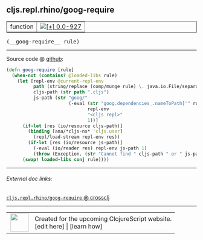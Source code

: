 ## cljs.repl.rhino/goog-require



 <table border="1">
<tr>
<td>function</td>
<td><a href="https://github.com/cljsinfo/cljs-api-docs/tree/0.0-927"><img valign="middle" alt="[+] 0.0-927" title="Added in 0.0-927" src="https://img.shields.io/badge/+-0.0--927-lightgrey.svg"></a> </td>
</tr>
</table>


 <samp>
(__goog-require__ rule)<br>
</samp>

---







Source code @ [github](https://github.com/clojure/clojurescript/blob/r1552/src/clj/cljs/repl/rhino.clj#L69-L85):

```clj
(defn goog-require [rule]
  (when-not (contains? @loaded-libs rule)
    (let [repl-env @current-repl-env
          path (string/replace (comp/munge rule) \. java.io.File/separatorChar)
          cljs-path (str path ".cljs")
          js-path (str "goog/"
                       (-eval (str "goog.dependencies_.nameToPath['" rule "']")
                              repl-env
                              "<cljs repl>"
                              1))]
      (if-let [res (io/resource cljs-path)]
        (binding [ana/*cljs-ns* 'cljs.user]
          (repl/load-stream repl-env res))
        (if-let [res (io/resource js-path)]
          (-eval (io/reader res) repl-env js-path 1)
          (throw (Exception. (str "Cannot find " cljs-path " or " js-path " in classpath")))))
      (swap! loaded-libs conj rule))))
```

<!--
Repo - tag - source tree - lines:

 <pre>
clojurescript @ r1552
└── src
    └── clj
        └── cljs
            └── repl
                └── <ins>[rhino.clj:69-85](https://github.com/clojure/clojurescript/blob/r1552/src/clj/cljs/repl/rhino.clj#L69-L85)</ins>
</pre>

-->

---



###### External doc links:

[`cljs.repl.rhino/goog-require` @ crossclj](http://crossclj.info/fun/cljs.repl.rhino/goog-require.html)<br>

---

 <table>
<tr><td>
<img valign="middle" align="right" width="48px" src="http://i.imgur.com/Hi20huC.png">
</td><td>
Created for the upcoming ClojureScript website.<br>
[edit here] | [learn how]
</td></tr></table>

[edit here]:https://github.com/cljsinfo/cljs-api-docs/blob/master/cljsdoc/cljs.repl.rhino/goog-require.cljsdoc
[learn how]:https://github.com/cljsinfo/cljs-api-docs/wiki/cljsdoc-files

<!--

This information was too distracting to show to readers, but I'll leave it
commented here since it is helpful to:

- pretty-print the data used to generate this document
- and show how to retrieve that data



The API data for this symbol:

```clj
{:ns "cljs.repl.rhino",
 :name "goog-require",
 :type "function",
 :signature ["[rule]"],
 :source {:code "(defn goog-require [rule]\n  (when-not (contains? @loaded-libs rule)\n    (let [repl-env @current-repl-env\n          path (string/replace (comp/munge rule) \\. java.io.File/separatorChar)\n          cljs-path (str path \".cljs\")\n          js-path (str \"goog/\"\n                       (-eval (str \"goog.dependencies_.nameToPath['\" rule \"']\")\n                              repl-env\n                              \"<cljs repl>\"\n                              1))]\n      (if-let [res (io/resource cljs-path)]\n        (binding [ana/*cljs-ns* 'cljs.user]\n          (repl/load-stream repl-env res))\n        (if-let [res (io/resource js-path)]\n          (-eval (io/reader res) repl-env js-path 1)\n          (throw (Exception. (str \"Cannot find \" cljs-path \" or \" js-path \" in classpath\")))))\n      (swap! loaded-libs conj rule))))",
          :title "Source code",
          :repo "clojurescript",
          :tag "r1552",
          :filename "src/clj/cljs/repl/rhino.clj",
          :lines [69 85]},
 :full-name "cljs.repl.rhino/goog-require",
 :full-name-encode "cljs.repl.rhino/goog-require",
 :history [["+" "0.0-927"]]}

```

Retrieve the API data for this symbol:

```clj
;; from Clojure REPL
(require '[clojure.edn :as edn])
(-> (slurp "https://raw.githubusercontent.com/cljsinfo/cljs-api-docs/catalog/cljs-api.edn")
    (edn/read-string)
    (get-in [:symbols "cljs.repl.rhino/goog-require"]))
```

-->
